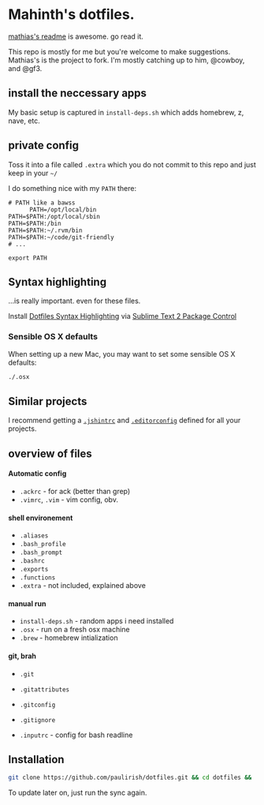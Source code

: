 # Mahinth's dotfiles.

[mathias's readme](https://github.com/mathiasbynens/dotfiles/) is awesome. go read it.

This repo is mostly for me but you're welcome to make suggestions. Mathias's is the project to fork.  I'm mostly catching up to him, @cowboy, and @gf3.

## install the neccessary apps

My basic setup is captured in `install-deps.sh` which adds homebrew, z, nave, etc.

## private config

Toss it into a file called `.extra` which you do not commit to this repo and just keep in your `~/`

I do something nice with my `PATH` there:

```shell
# PATH like a bawss
      PATH=/opt/local/bin
PATH=$PATH:/opt/local/sbin
PATH=$PATH:/bin
PATH=$PATH:~/.rvm/bin
PATH=$PATH:~/code/git-friendly
# ...

export PATH
```

## Syntax highlighting

…is really important. even for these files.

Install [Dotfiles Syntax Highlighting](https://github.com/mattbanks/dotfiles-syntax-highlighting-st2) via [Sublime Text 2 Package Control](http://wbond.net/sublime_packages/package_control)


### Sensible OS X defaults

When setting up a new Mac, you may want to set some sensible OS X defaults:

```bash
./.osx
```

## Similar projects

I recommend getting a [`.jshintrc`](https://github.com/jshint/node-jshint/blob/master/.jshintrc) and [`.editorconfig`](http://editorconfig.org/) defined for all your projects.





## overview of files

####  Automatic config
* `.ackrc` - for ack (better than grep)
* `.vimrc`, `.vim` - vim config, obv.

#### shell environement
* `.aliases`
* `.bash_profile`
* `.bash_prompt`
* `.bashrc`
* `.exports`
* `.functions`
* `.extra` - not included, explained above

#### manual run
* `install-deps.sh` - random apps i need installed
* `.osx` - run on a fresh osx machine
* `.brew` - homebrew intialization

#### git, brah
* `.git`
* `.gitattributes`
* `.gitconfig`
* `.gitignore`

* `.inputrc` - config for bash readline


## Installation

```bash
git clone https://github.com/paulirish/dotfiles.git && cd dotfiles && ./sync.sh
```

To update later on, just run the sync again.

